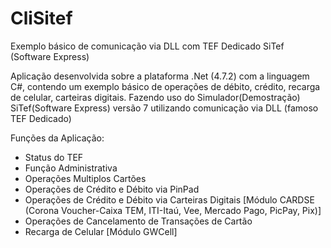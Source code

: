 # CliSitef
Exemplo básico de comunicação via DLL com TEF Dedicado SiTef (Software Express)

Aplicação desenvolvida sobre a plataforma .Net (4.7.2) com a linguagem C#, contendo um exemplo básico de operações de débito, crédito, recarga de celular, carteiras digitais.
Fazendo uso do Simulador(Demostração) SiTef(Software Express) versão 7 utilizando comunicação via DLL (famoso TEF Dedicado)

Funções da Aplicação:
- Status do TEF
- Função Administrativa
- Operações Multiplos Cartões
- Operações de Crédito e Débito via PinPad
- Operações de Crédito e Débito via Carteiras Digitais [Módulo CARDSE (Corona Voucher-Caixa TEM, ITI-Itaú, Vee, Mercado Pago, PicPay, Pix)]
- Operações de Cancelamento de Transações de Cartão
- Recarga de Celular [Módulo GWCell]
